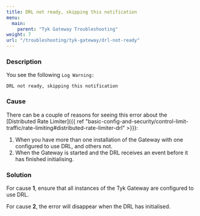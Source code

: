 ```yaml
---
title: DRL not ready, skipping this notification
menu:
  main:
    parent: "Tyk Gateway Troubleshooting"
weight: 7
url: "/troubleshooting/tyk-gateway/drl-not-ready"
---
```


### Description

You see the following `Log Warning:`

`DRL not ready, skipping this notification`


### Cause

There can be a couple of reasons for seeing this error about the [Distributed Rate Limiter]({{ ref "basic-config-and-security/control-limit-traffic/rate-limiting#distributed-rate-limiter-drl" >}}):

 1. When you have more than one installation of the Gateway with one configured to use DRL, and others not.
 2. When the Gateway is started and the DRL receives an event before it has finished initialising.

### Solution

For cause **1**, ensure that all instances of the Tyk Gateway are configured to use DRL.

For cause **2**, the error will disappear when the DRL has initialised. 